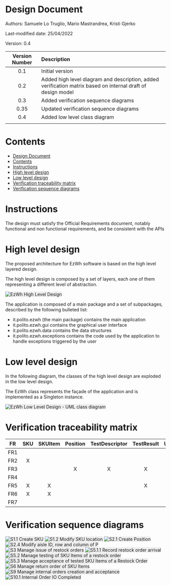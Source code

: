 # Design Document 


Authors: Samuele Lo Truglio, Mario Mastrandrea, Kristi Gjerko

Last-modified date: 25/04/2022

Version: 0.4


| Version Number | Description                                                                                                 |
| :------------: | :---------------------------------------------------------------------------------------------------------- |
|      0.1       | Initial version                                                                                             |
|      0.2       | Added high level diagram and description, added verification matrix based on internal draft of design model |
|      0.3       | Added verification sequence diagrams                                                                        |
|      0.35      | Updated verification sequence diagrams                                                                      |
|      0.4       | Added low level class diagram                                                                               |
|                |                                                                                                             |


# Contents

- [Design Document](#design-document)
- [Contents](#contents)
- [Instructions](#instructions)
- [High level design](#high-level-design)
- [Low level design](#low-level-design)
- [Verification traceability matrix](#verification-traceability-matrix)
- [Verification sequence diagrams](#verification-sequence-diagrams)


# Instructions

The design must satisfy the Official Requirements document, notably functional and non functional requirements, and be consistent with the APIs


# High level design 
The proposed architecture for EzWh software is based on the high level layered design. 

The high level design is composed by a set of layers, each one of them representing a different level of abstraction.

<img src="./assets/design/high_level_diagram.png" alt="EzWh High Level Design" style="background-color:#eee">

The application is composed of a main package and a set of subpackages, described by the following bulleted list:

* it.polito.ezwh (the main package) contains the main application
* it.polito.ezwh.gui contains the graphical user interface
* it.polito.ezwh.data contains the data structures
* it.polito.ezwh.exceptions contains the code used by the application to handle exceptions triggered by the user

# Low level design
In the following diagram, the classes of the high level design are exploded in the low level design.

The EzWh class represents the façade of the application and is implemented as a Singleton instance.

<img src="./assets/design/DesignDiagram.png" alt="EzWh Low Level Design - UML class diagram" style="background-color:#eee">


# Verification traceability matrix

|  FR   |  SKU  | SKUItem | Position | TestDescriptor | TestResult | User  | RestockOrder | ReturnOrder | InternalOrder | Item  | EzWh  |
| :---: | :---: | :-----: | :------: | :------------: | :--------: | :---: | :----------: | :---------: | :-----------: | :---: | :---: |
|  FR1  |       |         |          |                |            |   X   |              |             |               |       |   X   |
|  FR2  |   X   |         |          |                |            |       |              |             |               |       |   X   |
|  FR3  |       |         |    X     |       X        |     X      |       |              |             |               |       |   X   |
|  FR4  |       |         |          |                |            |   X   |              |             |               |       |   X   |
|  FR5  |   X   |    X    |          |                |     X      |   X   |      X       |      X      |               |       |   X   |
|  FR6  |   X   |    X    |          |                |            |       |              |             |       X       |       |   X   |
|  FR7  |       |         |          |                |            |       |              |             |               |   X   |   X   |


# Verification sequence diagrams 

<img src="./assets/design/sequence_diagram/S1.1%20Create%20SKU.png" alt="S1.1 Create SKU" style="background-color:#eee">

<img src="./assets/design/sequence_diagram/S1.2%20Modify%20SKU%20location.png" alt="S1.2 Modify SKU location" style="background-color:#eee">

<img src="./assets/design/sequence_diagram/S2.1%20Create%20Position.png" alt="S2.1 Create Position" style="background-color:#eee">

<img src="./assets/design/sequence_diagram/S2.4%20Modify%20aisle%20ID%2C%20row%20and%20column%20of%20P.png" alt="S2.4 Modify aisle ID, row and column of P" style="background-color:#eee">

<img src="./assets/design/sequence_diagram/UC3%20%20Manage%20issue%20of%20restock%20orders.png" alt="S3 Manage issue of restock orders" style="background-color:#eee">

<img src="./assets/design/sequence_diagram/S5.1.1%20Record%20restock%20order%20arrival.png" alt="S5.1.1 Record restock order arrival" style="background-color:#eee">

<img src="./assets/design/sequence_diagram/UC5.2%20Manage%20testing%20of%20SKU%20Items%20of%20a%20restock%20Order.png" alt="S5.2 Manage testing of SKU Items of a restock order" style="background-color:#eee">

<img src="./assets/design/sequence_diagram/UC5.3%20Manage%20acceptance%20of%20tested%20SKU%20Items%20of%20a%20restock%20Order.png" alt="S5.3 Manage acceptance of tested SKU Items of a Restock Order" style="background-color:#eee">

<img src="./assets/design/sequence_diagram/UC6%20Manage%20return%20order%20of%20SKU%20items.png" alt="S6 Manage return order of SKU Items" style="background-color:#eee">

<img src="./assets/design/sequence_diagram/UC9%20Manage%20internal%20orders%20creation%20and%20acceptance.png" alt="S9 Manage internal orders creation and acceptance" style="background-color:#eee">

<img src="./assets/design/sequence_diagram/S10.1%20Internal%20Order%20IO%20Completed.png" alt="S10.1 Internal Order IO Completed" style="background-color:#eee">

